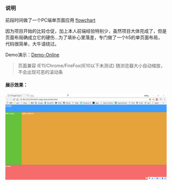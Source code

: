 ### 说明
前段时间做了一个PC端单页面应用 [flowchart](https://github.com/zhangyuanliang/flowchart)

因为项目开始的比较仓促，加上本人前端经验特别少，虽然项目大体完成了，但是页面布局确成立它的硬伤...为了填补心里落差，专门做了一个h5的单页面布局，代码很简单，大牛请绕过。

Demo演示：[Demo-Online](https://zhangyuanliang.github.io/h5-page-layout/index.html)

> 页面兼容 IE11/Chrome/FireFox(IE10以下未测试)
> 随浏览器大小自动缩放，不会出现可恶的滚动条

#### 展示效果：
![Image text](https://github.com/zhangyuanliang/h5-page-layout/blob/master/img/cut.gif)
